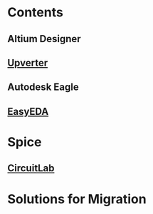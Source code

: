 # Contents
## Altium Designer
## [Upverter](https://upverter.com/dashboard/)
## Autodesk Eagle
## [EasyEDA](https://easyeda.com/)

# Spice
## [CircuitLab](https://www.circuitlab.com/)

# Solutions for Migration